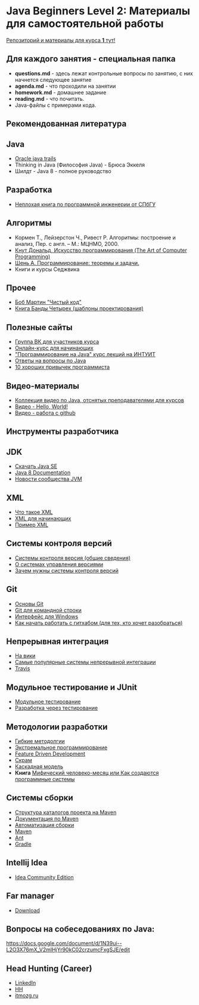 # Java Beginners Level 2: Материалы для самостоятельной работы

[Репозиторий и материалы для курса **1** тут!](https://github.com/levelp/java_beginners_homework)

## Для каждого занятия - специальная папка
- **questions.md** - здесь лежат контрольные вопросы по занятию, с них начнется следующее занятие
- **agenda.md** - что проходили на занятии
- **homework.md** - домашнее задание
- **reading.md** - что почитать. 
- Java-файлы с примерами кода.

Рекомендованная литература
---

## Java
* [Oracle java trails](https://docs.oracle.com/javase/tutorial/)
* Thinking in Java (Философия Java) - Брюса Эккеля
* Шилдт - Java 8 - полное руководство

## Разработка
* [Неплохая книга по программной инженерии от СПбГУ](http://www.intuit.ru/studies/courses/497/353/info)

## Алгоритмы
* Кормен Т., Лейзерстон Ч., Ривест Р. Алгоритмы: построение и анализ, Пер. с англ. – М.: МЦНМО, 2000.
* [Кнут Дональд, Искусство программирования (The Art of Computer Programming)](https://ru.wikipedia.org/wiki/%D0%98%D1%81%D0%BA%D1%83%D1%81%D1%81%D1%82%D0%B2%D0%BE_%D0%BF%D1%80%D0%BE%D0%B3%D1%80%D0%B0%D0%BC%D0%BC%D0%B8%D1%80%D0%BE%D0%B2%D0%B0%D0%BD%D0%B8%D1%8F)
* [Шень А. Программирование: теоремы и задачи.](http://www.e-academy7.narod.ru/COURSES/PROGRAM/LITERATURA/01shen.PDF)
* Книги и курсы Седжвика

## Прочее
* [Боб Мартин "Чистый код"](https://www.ozon.ru/context/detail/id/5011068/)
* [Книга Банды Четырех (шаблоны проектирования)](http://www.ozon.ru/context/detail/id/2457392/)

Полезные сайты
---
* [Группа ВК для участников курса](http://vk.com/java_course)
* [Онлайн-курс для начинающих](http://javarush.ru)
* ["Программирование на Java" курс лекций на ИНТУИТ](http://www.intuit.ru/studies/courses/16/16/info)
* [Ответы на вопросы по Java](http://hashcode.ru/)
* [10 хороших привычек программиста](http://ordinatus.ru/10-xoroshix-privychek-programmista/)


Видео-материалы
---
* [Коллекция видео по Java, отснятых преподавателями для курсов](https://www.youtube.com/channel/UCNFWLo2holxVrZ0u5lSYK4g)
* [Видео - Hello, World!](https://www.youtube.com/watch?v=Ta3KT68cK1M)
* [Видео - работа с github](https://www.youtube.com/watch?v=azFmXyrdaRg)



Инструменты разработчика
---
## JDK
* [Скачать Java SE](http://www.oracle.com/technetwork/java/javase/downloads)
* [Java 8 Documentation](https://docs.oracle.com/javase/8/docs/api/)
* [Новости сообщества JVM](https://telegram.me/proJVM)

## XML
* [Что такое XML](https://ru.wikipedia.org/wiki/XML)
* [XML для начинающих](https://www.ibm.com/developerworks/ru/library/x-newxml/)
* [Пример XML](https://msdn.microsoft.com/ru-ru/library/ms762271(v=vs.85).aspx)

## Системы контроля версий
* [Системы контроля версия (общие сведения)](https://ru.wikipedia.org/wiki/%D0%A1%D0%B8%D1%81%D1%82%D0%B5%D0%BC%D0%B0_%D1%83%D0%BF%D1%80%D0%B0%D0%B2%D0%BB%D0%B5%D0%BD%D0%B8%D1%8F_%D0%B2%D0%B5%D1%80%D1%81%D0%B8%D1%8F%D0%BC%D0%B8)
* [О системах управления версиями]( https://ru.m.wikipedia.org/wiki/%D0%A1%D0%B8%D1%81%D1%82%D0%B5%D0%BC%D0%B0_%D1%83%D0%BF%D1%80%D0%B0%D0%B2%D0%BB%D0%B5%D0%BD%D0%B8%D1%8F_%D0%B2%D0%B5%D1%80%D1%81%D0%B8%D1%8F%D0%BC%D0%B8)
* [Зачем нужны системы контроля версий](http://embedders.org/content/zachem-nuzhny-sistemy-kontrolya-versii-tipa-svn )

## Git
* [Основы Git](https://git-scm.com/book/ru/v1/%D0%92%D0%B2%D0%B5%D0%B4%D0%B5%D0%BD%D0%B8%D0%B5-%D0%9E%D1%81%D0%BD%D0%BE%D0%B2%D1%8B-Git)
* [Git для командной строки](https://git-for-windows.github.io)
* [Интерфейс для Windows](https://tortoisegit.org)
* [Как начать работать с гитхабом (для тех, кто хочет разобраться)](https://m.habrahabr.ru/post/125799/ )

## Непрерывная интеграция
* [На вики](https://ru.wikipedia.org/wiki/%D0%9D%D0%B5%D0%BF%D1%80%D0%B5%D1%80%D1%8B%D0%B2%D0%BD%D0%B0%D1%8F_%D0%B8%D0%BD%D1%82%D0%B5%D0%B3%D1%80%D0%B0%D1%86%D0%B8%D1%8F)
* [Самые популярные системы непрерывной интеграции](http://ordinatus.ru/5-instrumentov-nepreryvnoj-integracii/)
* [Travis](https://travis-ci.org/)

## Модульное тестирование и JUnit
* [Модульное тестирование](https://ru.wikipedia.org/wiki/%D0%9C%D0%BE%D0%B4%D1%83%D0%BB%D1%8C%D0%BD%D0%BE%D0%B5_%D1%82%D0%B5%D1%81%D1%82%D0%B8%D1%80%D0%BE%D0%B2%D0%B0%D0%BD%D0%B8%D0%B5)
* [Разработка через тестирование](https://ru.wikipedia.org/wiki/%D0%A0%D0%B0%D0%B7%D1%80%D0%B0%D0%B1%D0%BE%D1%82%D0%BA%D0%B0_%D1%87%D0%B5%D1%80%D0%B5%D0%B7_%D1%82%D0%B5%D1%81%D1%82%D0%B8%D1%80%D0%BE%D0%B2%D0%B0%D0%BD%D0%B8%D0%B5)


## Методологии разработки
* [Гибкие методолгии](https://ru.wikipedia.org/wiki/%D0%93%D0%B8%D0%B1%D0%BA%D0%B0%D1%8F_%D0%BC%D0%B5%D1%82%D0%BE%D0%B4%D0%BE%D0%BB%D0%BE%D0%B3%D0%B8%D1%8F_%D1%80%D0%B0%D0%B7%D1%80%D0%B0%D0%B1%D0%BE%D1%82%D0%BA%D0%B8)
* [Экстремальное программирование](https://ru.wikipedia.org/wiki/%D0%AD%D0%BA%D1%81%D1%82%D1%80%D0%B5%D0%BC%D0%B0%D0%BB%D1%8C%D0%BD%D0%BE%D0%B5_%D0%BF%D1%80%D0%BE%D0%B3%D1%80%D0%B0%D0%BC%D0%BC%D0%B8%D1%80%D0%BE%D0%B2%D0%B0%D0%BD%D0%B8%D0%B5)
* [Feature Driven Development](https://ru.wikipedia.org/wiki/Feature_driven_development)
* [Скрам](https://ru.wikipedia.org/wiki/Scrum)
* [Каскадная модель](https://ru.wikipedia.org/wiki/%D0%9A%D0%B0%D1%81%D0%BA%D0%B0%D0%B4%D0%BD%D0%B0%D1%8F_%D0%BC%D0%BE%D0%B4%D0%B5%D0%BB%D1%8C)
* **Книга** [Мифический человеко-месяц или Как создаются программные системы](https://ru.wikipedia.org/wiki/%D0%9C%D0%B8%D1%84%D0%B8%D1%87%D0%B5%D1%81%D0%BA%D0%B8%D0%B9_%D1%87%D0%B5%D0%BB%D0%BE%D0%B2%D0%B5%D0%BA%D0%BE-%D0%BC%D0%B5%D1%81%D1%8F%D1%86)

## Системы сборки
* [Структура каталогов проекта на Maven](https://maven.apache.org/guides/introduction/introduction-to-the-standard-directory-layout.html)
* [Документация по Maven](https://maven.apache.org/guides/index.html)
* [Автоматизация сборки](https://ru.wikipedia.org/wiki/%D0%90%D0%B2%D1%82%D0%BE%D0%BC%D0%B0%D1%82%D0%B8%D0%B7%D0%B0%D1%86%D0%B8%D1%8F_%D1%81%D0%B1%D0%BE%D1%80%D0%BA%D0%B8)
* [Maven](https://ru.wikipedia.org/wiki/Apache_Maven)
* [Ant](https://ru.wikipedia.org/wiki/Apache_Ant)
* [Gradle](https://ru.wikipedia.org/wiki/Gradle)

## Intellij Idea
* [Idea Community Edition](https://www.jetbrains.com/idea/download)

## Far manager
* [Download](http://www.farmanager.com/download.php?l=ru)

Вопросы на собеседованиях по Java:
---
https://docs.google.com/document/d/1N39ui--L2O3X76mX_V2mlHjYr90kC02crzumcFxgSJE/edit

Head Hunting (Career)
---
* [LinkedIn](https://www.linkedin.com)
* [HH](spb.hh.ru)
* [itmozg.ru](http://itmozg.ru/)

